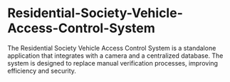 # Residential-Society-Vehicle-Access-Control-System
The Residential Society Vehicle Access Control System is a standalone application that integrates with a camera and a centralized database. The system is designed to replace manual verification processes, improving efficiency and security.
